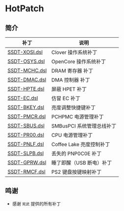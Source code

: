 # HotPatch
## 简介
| 补丁                           | 说明                      |
| ------------------------------ | ------------------------- |
| [SSDT-XOSI.dsl](SSDT-XOSI.dsl) | Clover 操作系统补丁       |
| [SSDT-OSYS.dsl](SSDT-OSYS.dsl) | OpenCore 操作系统补丁     |
| [SSDT-MCHC.dsl](SSDT-MCHC.dsl) | DRAM 寄存器 补丁          |
| [SSDT-DMAC.dsl](SSDT-DMAC.dsl) | DMA 控制器 补丁           |
| [SSDT-HPTE.dsl](SSDT-HPTE.dsl) | 屏蔽 HPET 补丁            |
| [SSDT-EC.dsl](SSDT-EC.dsl)     | 仿冒 EC 补丁              |
| [SSDT-BKEY.dsl](SSDT-BKEY.dsl) | 亮度调整快捷键补丁        |
| [SSDT-PMCR.dsl](SSDT-PMCR.dsl) | PCHPMC 电源管理补丁       |
| [SSDT-SBUS.dsl](SSDT-SBUS.dsl) | SMBusPCI 系统管理总线补丁 |
| [SSDT-PR00.dsl](SSDT-PR00.dsl) | CPU 电源管理补丁          |
| [SSDT-PNLF.dsl](SSDT-PNLF.dsl) | Coffee Lake 亮度控制补丁  |
| [SSDT-SLPB.dsl](SSDT-SLPB.dsl) | 丢失的 PNP0C0E 补丁       |
| [SSDT-GPRW.dsl](SSDT-GPRW.dsl) | 睡了即醒（USB 断电）补丁  |
| [SSDT-RMCF.dsl](SSDT-RMCF.dsl) | PS2 键盘按键映射补丁      |
## 鸣谢
- 感谢 `宪武` 提供的所有补丁